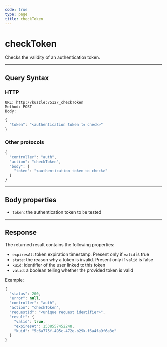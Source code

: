```yaml
---
code: true
type: page
title: checkToken
---
```


# checkToken

Checks the validity of an authentication token.

---

## Query Syntax

### HTTP

```http
URL: http://kuzzle:7512/_checkToken
Method: POST
Body:
```

```js
{
  "token": "<authentication token to check>"
}
```

### Other protocols

```js
{
  "controller": "auth",
  "action": "checkToken",
  "body": {
    "token": "<authentication token to check>"
  }
}
```

---

## Body properties

- `token`: the authentication token to be tested

---

## Response

The returned result contains the following properties:

- `expiresAt`: token expiration timestamp. Present only if `valid` is true
- `state`: the reason why a token is invalid. Present only if `valid` is false
- `kuid`: identifier of the user linked to this token <SinceBadge version="change-me" />
- `valid`: a boolean telling whether the provided token is valid

Example:

```js
{
  "status": 200,
  "error": null,
  "controller": "auth",
  "action": "checkToken",
  "requestId": "<unique request identifier>",
  "result": {
    "valid": true,
    "expiresAt": 1538557452248,
    "kuid": "5c6a775f-495c-472e-b29b-f6a4fa9f6a3e"
  }
}
```
